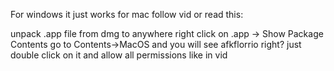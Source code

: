 For windows it just works for mac follow vid or read this:

unpack .app file from dmg to anywhere
right click on .app -> Show Package Contents
go to Contents->MacOS and you will see afkflorrio right?
just double click on it and allow all permissions like in vid